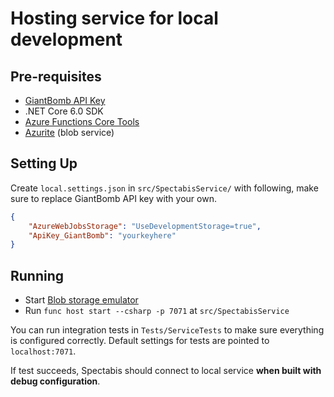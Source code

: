 # Hosting service for local development

## Pre-requisites

* [GiantBomb API Key](https://www.giantbomb.com/api/)
* .NET Core 6.0 SDK
* [Azure Functions Core Tools](https://docs.microsoft.com/en-us/azure/azure-functions/functions-run-local?tabs=windows%2Ccsharp%2Cbash#v2)
* [Azurite](https://docs.microsoft.com/en-us/azure/storage/common/storage-use-azurite#install-azurite) (blob service)

## Setting Up

Create `local.settings.json` in `src/SpectabisService/` with following, make sure to replace GiantBomb API key with your own.

```json
{
    "AzureWebJobsStorage": "UseDevelopmentStorage=true",
    "ApiKey_GiantBomb": "yourkeyhere"
}
```

## Running

* Start [Blob storage emulator](https://docs.microsoft.com/en-us/azure/storage/common/storage-use-azurite#run-azurite)
* Run `func host start --csharp -p 7071` at `src/SpectabisService`

You can run integration tests in `Tests/ServiceTests` to make sure everything is configured correctly. Default settings for tests are pointed to `localhost:7071`.

If test succeeds, Spectabis should connect to local service **when built with debug configuration**.